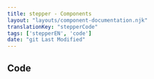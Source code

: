 ```yaml
---
title: stepper - Components
layout: "layouts/component-documentation.njk"
translationKey: "stepperCode"
tags: ['stepperEN', 'code']
date: "git Last Modified"
---
```


## Code